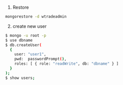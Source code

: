 1. Restore
```sh
mongorestore -d wtradeadmin
```

2. create new user
```sh
$ mongo -u root -p
$ use dbname
$ db.createUser(
  {
    user: "user1",
    pwd:  passwordPrompt(),
    roles: [ { role: "readWrite", db: "dbname" } ]
  }
);
$ show users;
```